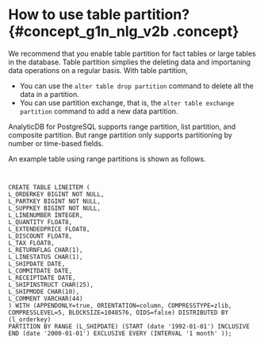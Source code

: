 # How to use table partition? {#concept_g1n_nlg_v2b .concept}

We recommend that you enable table partition for fact tables or large tables in the database. Table partition simplies the deleting data and importaning data operations on a regular basis. With table partition,

-   You can use the `alter table drop partition` command to delete all the data in a partition.
-   You can use partition exchange, that is, the `alter table exchange partition` command to add a new data partition.

AnalyticDB for PostgreSQL supports range partition, list partition, and composite partition. But range partition only supports partitioning by number or time-based fields.

An example table using range partitions is shown as follows.

```


CREATE TABLE LINEITEM (
L_ORDERKEY BIGINT NOT NULL, 
L_PARTKEY BIGINT NOT NULL, 
L_SUPPKEY BIGINT NOT NULL, 
L_LINENUMBER INTEGER,
L_QUANTITY FLOAT8,
L_EXTENDEDPRICE FLOAT8,
L_DISCOUNT FLOAT8,
L_TAX FLOAT8,
L_RETURNFLAG CHAR(1),
L_LINESTATUS CHAR(1),
L_SHIPDATE DATE,
L_COMMITDATE DATE,
L_RECEIPTDATE DATE,
L_SHIPINSTRUCT CHAR(25),
L_SHIPMODE CHAR(10),
L_COMMENT VARCHAR(44)
) WITH (APPENDONLY=true, ORIENTATION=column, COMPRESSTYPE=zlib, COMPRESSLEVEL=5, BLOCKSIZE=1048576, OIDS=false) DISTRIBUTED BY (l_orderkey)
PARTITION BY RANGE (L_SHIPDATE) (START (date '1992-01-01') INCLUSIVE END (date '2000-01-01') EXCLUSIVE EVERY (INTERVAL '1 month' ));
```

